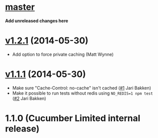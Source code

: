 # [master](https://github.com/cucumber-ltd/eu/compare/v1.2.0...master)

__Add unreleased changes here__

# [v1.2.1](https://github.com/cucumber-ltd/eu/compare/v1.1.1...v1.2.0) (2014-05-30)

* Add option to force private caching (Matt Wynne)

# [v1.1.1](https://github.com/cucumber-ltd/eu/compare/v1.1.0...v1.1.1) (2014-05-30)

* Make sure "Cache-Control: no-cache" isn't cached ([#1](https://github.com/cucumber-ltd/eu/pull/1) Jari Bakken)
* Make it possible to run tests without redis using `NO_REDIS=1 npm test` ([#2](https://github.com/cucumber-ltd/eu/pull/2) Jari Bakken)

# 1.1.0 (Cucumber Limited internal release)
